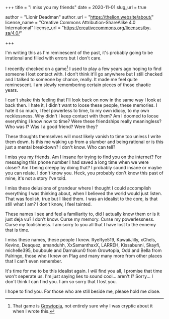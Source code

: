 +++
title = "I miss you my friends"
date = 2020-11-01
slug_url = true

author = "Lionir Deadman"
author_url = "https://thelion.website/about/"
license_name = "Creative Commons Attribution-ShareAlike 4.0 International"
license_url = "https://creativecommons.org/licenses/by-sa/4.0/"

+++

I'm writing this as I'm reminescent of the past, it's probably going to be irrational and filled with errors but I don't care.
<!--more-->
I recently checked on a game[^1] I used to play a few years ago hoping to find someone I lost contact with. I don't think it'll go anywhere but
I still checked and I talked to someone by chance, really. It made me feel quite reminescent. I am slowly remembering certain pieces of those
chaotic years. 

I can't shake this feeling that I'll look back on now in the same way I look at back then. I hate it, I didn't want to loose these people,
these memories. I hate it so much, I feel powerless to time, to my own idiocy, to my own recklessness. Why didn't I keep contact with them?
Am I doomed to loose everything I know now to time? Were these friendships really meaningless? Who was I? Was I a good friend? Were they?

These thoughts themselves will most likely vanish to time too unless I write them down. Is this me waking up from a slumber and being rational
or is this just a mental breakdown? I don't know. Who can tell?

I miss you my friends. Am I insane for trying to find you on the internet? For messaging this phone number I had saved a long time when we were closer?
Am I being creepy by doing that? I probably sound insane or maybe you can relate. I don't know you. Heck, you probably don't know this past of mine, it's
not a story I've told.

I miss these delusions of grandeur where I thought I could accomplish everything I was thinking about, when I believed the world would just listen.
That was foolish, true but I liked them. I was an idealist to the core, is that still what I am? I don't know, I feel tainted.

These names I see and feel a familiarity to, did I actually know them or is it just deja vu? I don't know. Curse my memory. Curse my powerlessness. Curse
my foolishness. I am sorry to you all that I have lost to the ennemy that is time.

I miss these names, these people I knew. RyeRye519, KawaiiJilly, xChels, Kevino, Deaquez, amanduhh, XxSamanthaxX, LARREH, Kissabunni, Skayfi, michelle395,
bouboule and Darnakun0 from Growtopia, Odd and Bella from Palringo, those who I knew on Plag and many many more from other places that 
I can't even remember.

It's time for me to be this idealist again. I *will* find you all, I promise that time won't seperate us. I'm just saying lies to sound cool... aren't I?
Sorry... I don't think I can find you. I am so sorry that I lost you.

I hope to find you. For those who are still beside me, please hold me close.

[^1]: That game is [Growtopia](https://growtopiagame.com/), not entirely sure why I was cryptic about it when I wrote this.
